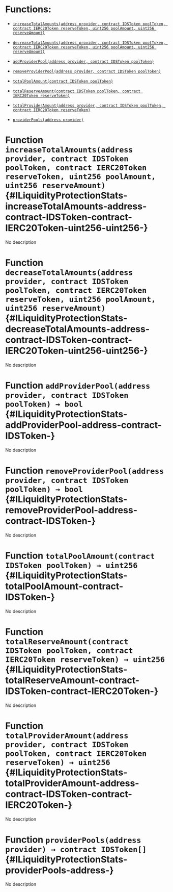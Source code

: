 # Functions:

- [`increaseTotalAmounts(address provider, contract IDSToken poolToken, contract IERC20Token reserveToken, uint256 poolAmount, uint256 reserveAmount)`](#ILiquidityProtectionStats-increaseTotalAmounts-address-contract-IDSToken-contract-IERC20Token-uint256-uint256-)

- [`decreaseTotalAmounts(address provider, contract IDSToken poolToken, contract IERC20Token reserveToken, uint256 poolAmount, uint256 reserveAmount)`](#ILiquidityProtectionStats-decreaseTotalAmounts-address-contract-IDSToken-contract-IERC20Token-uint256-uint256-)

- [`addProviderPool(address provider, contract IDSToken poolToken)`](#ILiquidityProtectionStats-addProviderPool-address-contract-IDSToken-)

- [`removeProviderPool(address provider, contract IDSToken poolToken)`](#ILiquidityProtectionStats-removeProviderPool-address-contract-IDSToken-)

- [`totalPoolAmount(contract IDSToken poolToken)`](#ILiquidityProtectionStats-totalPoolAmount-contract-IDSToken-)

- [`totalReserveAmount(contract IDSToken poolToken, contract IERC20Token reserveToken)`](#ILiquidityProtectionStats-totalReserveAmount-contract-IDSToken-contract-IERC20Token-)

- [`totalProviderAmount(address provider, contract IDSToken poolToken, contract IERC20Token reserveToken)`](#ILiquidityProtectionStats-totalProviderAmount-address-contract-IDSToken-contract-IERC20Token-)

- [`providerPools(address provider)`](#ILiquidityProtectionStats-providerPools-address-)

# Function `increaseTotalAmounts(address provider, contract IDSToken poolToken, contract IERC20Token reserveToken, uint256 poolAmount, uint256 reserveAmount)` {#ILiquidityProtectionStats-increaseTotalAmounts-address-contract-IDSToken-contract-IERC20Token-uint256-uint256-}

No description

# Function `decreaseTotalAmounts(address provider, contract IDSToken poolToken, contract IERC20Token reserveToken, uint256 poolAmount, uint256 reserveAmount)` {#ILiquidityProtectionStats-decreaseTotalAmounts-address-contract-IDSToken-contract-IERC20Token-uint256-uint256-}

No description

# Function `addProviderPool(address provider, contract IDSToken poolToken) → bool` {#ILiquidityProtectionStats-addProviderPool-address-contract-IDSToken-}

No description

# Function `removeProviderPool(address provider, contract IDSToken poolToken) → bool` {#ILiquidityProtectionStats-removeProviderPool-address-contract-IDSToken-}

No description

# Function `totalPoolAmount(contract IDSToken poolToken) → uint256` {#ILiquidityProtectionStats-totalPoolAmount-contract-IDSToken-}

No description

# Function `totalReserveAmount(contract IDSToken poolToken, contract IERC20Token reserveToken) → uint256` {#ILiquidityProtectionStats-totalReserveAmount-contract-IDSToken-contract-IERC20Token-}

No description

# Function `totalProviderAmount(address provider, contract IDSToken poolToken, contract IERC20Token reserveToken) → uint256` {#ILiquidityProtectionStats-totalProviderAmount-address-contract-IDSToken-contract-IERC20Token-}

No description

# Function `providerPools(address provider) → contract IDSToken[]` {#ILiquidityProtectionStats-providerPools-address-}

No description
